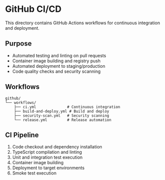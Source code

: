 # GitHub CI/CD

This directory contains GitHub Actions workflows for continuous integration and deployment.

## Purpose
- Automated testing and linting on pull requests
- Container image building and registry push
- Automated deployment to staging/production
- Code quality checks and security scanning

## Workflows
```
github/
└── workflows/
    ├── ci.yml              # Continuous integration
    ├── build-and-deploy.yml # Build and deploy
    ├── security-scan.yml   # Security scanning
    └── release.yml         # Release automation
```

## CI Pipeline
1. Code checkout and dependency installation
2. TypeScript compilation and linting
3. Unit and integration test execution
4. Container image building
5. Deployment to target environments
6. Smoke test execution